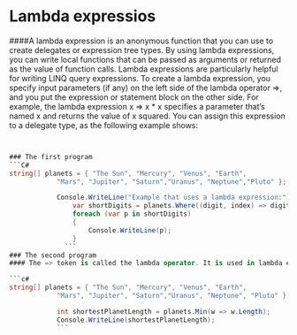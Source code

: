 # Lambda expressios
####A lambda expression is an anonymous function that you can use to create delegates or expression tree types. By using lambda expressions, you can write local functions that can be passed as arguments or returned as the value of function calls. Lambda expressions are particularly helpful for writing LINQ query expressions.
To create a lambda expression, you specify input parameters (if any) on the left side of the lambda operator =>, and you put the expression or statement block on the other side. For example, the lambda expression x => x * x specifies a parameter that’s named x and returns the value of x squared. You can assign this expression to a delegate type, as the following example shows:

```C#


### The first program
```C#
string[] planets = { "The Sun", "Mercury", "Venus", "Earth",
            "Mars", "Jupiter", "Saturn","Uranus", "Neptune","Pluto" };

            Console.WriteLine("Example that uses a lambda expression:");
                var shortDigits = planets.Where((digit, index) => digit.Length >= index);
                foreach (var p in shortDigits)
                {
                    Console.WriteLine(p);
                }
              ```
### The second program
#### The => token is called the lambda operator. It is used in lambda expressions to separate the input variables on the left side from the lambda body on the right side. Lambda expressions are inline expressions similar to anonymous methods but more flexible; they are used extensively in LINQ queries that are expressed in method syntax.

```c#
string[] planets = { "The Sun", "Mercury", "Venus", "Earth",
            "Mars", "Jupiter", "Saturn","Uranus", "Neptune", "Pluto" };

            int shortestPlanetLength = planets.Min(w => w.Length);
            Console.WriteLine(shortestPlanetLength);
            ```
            
           

            
            
         
